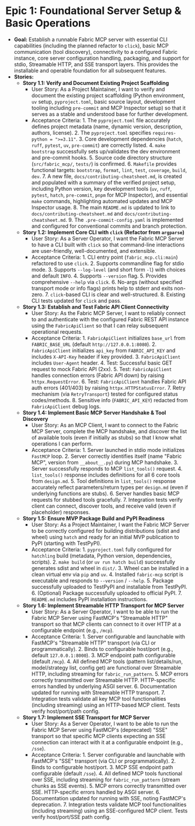 # Epic 1: Foundational Server Setup & Basic Operations

- **Goal:** Establish a runnable Fabric MCP server with essential CLI capabilities (including the planned refactor to `click`), basic MCP communication (tool discovery), connectivity to a configured Fabric instance, core server configuration handling, packaging, and support for stdio, Streamable HTTP, and SSE transport layers. This provides the installable and operable foundation for all subsequent features.
- **Stories:**
  - **Story 1.1: Verify and Document Existing Project Scaffolding**
    - User Story: As a Project Maintainer, I want to verify and document the existing project scaffolding (Python environment, `uv` setup, `pyproject.toml`, basic source layout, development tooling including `pre-commit` and MCP Inspector setup) so that it serves as a stable and understood base for further development.
    - Acceptance Criteria:
            1. The `pyproject.toml` file accurately defines project metadata (name, dynamic version, description, authors, license).
            2. The `pyproject.toml` specifies `requires-python = ">=3.11"`.
            3. Core development dependencies (`hatch`, `ruff`, `pytest`, `uv`, `pre-commit`) are correctly listed.
            4. `make bootstrap` successfully sets up/validates the dev environment and pre-commit hooks.
            5. Source code directory structure (`src/fabric_mcp/`, `tests/`) is confirmed.
            6. `Makefile` provides functional targets: `bootstrap`, `format`, `lint`, `test`, `coverage`, `build`, `dev`.
            7. A new file, `docs/contributing-cheatsheet.md`, is created and populated with a summary of the verified project setup, including Python version, key development tools (`uv`, `ruff`, `pytest`, `hatch`, `pre-commit`, `pnpm` for MCP Inspector), and essential `make` commands, highlighting automated updates and MCP Inspector usage.
            8. The main `README.md` is updated to link to `docs/contributing-cheatsheet.md` and `docs/contributing-cheatsheet.md`.
            9. The `.pre-commit-config.yaml` is implemented and configured for conventional commits and branch protection.
  - **Story 1.2: Implement Core CLI with `click` (Refactor from `argparse`)**
    - User Story: As a Server Operator, I want the Fabric MCP Server to have a CLI built with `click` so that command-line interactions are user-friendly, well-documented, and extensible.
    - Acceptance Criteria:
            1. CLI entry point (`fabric_mcp.cli:main`) refactored to use `click`.
            2. Supports commandline flag for stdio mode.
            3. Supports `--log-level` (and short form `-l`) with choices and default `INFO`.
            4. Supports `--version` flag.
            5. Provides comprehensive `--help` via `click`.
            6. No-args (without specified transport mode or info flags) prints help to stderr and exits non-zero.
            7. `click`-based CLI is clear and well-structured.
            8. Existing CLI tests updated for `click` and pass.
  - **Story 1.3: Establish and Test Fabric API Client Connectivity**
    - User Story: As the Fabric MCP Server, I want to reliably connect to and authenticate with the configured Fabric REST API instance using the `FabricApiClient` so that I can relay subsequent operational requests.
    - Acceptance Criteria:
            1. `FabricApiClient` initializes `base_url` from `FABRIC_BASE_URL` (default `http://127.0.0.1:8080`).
            2. `FabricApiClient` initializes `api_key` from `FABRIC_API_KEY` and includes `X-API-Key` header if key provided.
            3. `FabricApiClient` includes `User-Agent` header.
            4. Test: Successful basic GET request to mock Fabric API (2xx).
            5. Test: `FabricApiClient` handles connection errors (Fabric API down) by raising `httpx.RequestError`.
            6. Test: `FabricApiClient` handles Fabric API auth errors (401/403) by raising `httpx.HTTPStatusError`.
            7. Retry mechanism (via `RetryTransport`) tested for configured status codes/methods.
            8. Sensitive info (`FABRIC_API_KEY`) redacted from `FabricApiClient` debug logs.
  - **Story 1.4: Implement Basic MCP Server Handshake & Tool Discovery**
    - User Story: As an MCP Client, I want to connect to the Fabric MCP Server, complete the MCP handshake, and discover the list of available tools (even if initially as stubs) so that I know what operations I can perform.
    - Acceptance Criteria:
            1. Server launched in stdio mode initializes `FastMCP` loop.
            2. Server correctly identifies itself (name "Fabric MCP", version from `__about__.py`) during MCP handshake.
            3. Server successfully responds to MCP `list_tools()` request.
            4. `list_tools()` response includes definitions for all 6 core tools from `design.md`.
            5. Tool definitions in `list_tools()` response accurately reflect parameters/return types per `design.md` (even if underlying functions are stubs).
            6. Server handles basic MCP requests for stubbed tools gracefully.
            7. Integration tests verify client can connect, discover tools, and receive valid (even if placeholder) responses.
  - **Story 1.5: Ensure MVP Package Build and PyPI Readiness**
    - User Story: As a Project Maintainer, I want the Fabric MCP Server to be correctly configured for building distributions (sdist and wheel) using `hatch` and ready for an initial MVP publication to PyPI (starting with TestPyPI).
    - Acceptance Criteria:
            1. `pyproject.toml` fully configured for `hatchling` build (metadata, Python version, dependencies, scripts).
            2. `make build` (or `uv run hatch build`) successfully generates sdist and wheel in `dist/`.
            3. Wheel can be installed in a clean virtual env via `pip` and `uv`.
            4. Installed `fabric-mcp` script is executable and responds to `--version` / `--help`.
            5. Package successfully uploaded to TestPyPI and installable from TestPyPI.
            6. (Optional) Package successfully uploaded to official PyPI.
            7. `README.md` includes PyPI installation instructions.
  - **Story 1.6: Implement Streamable HTTP Transport for MCP Server**
    - User Story: As a Server Operator, I want to be able to run the Fabric MCP Server using FastMCP's "Streamable HTTP" transport so that MCP clients can connect to it over HTTP at a configurable endpoint (e.g., `/mcp`).
    - Acceptance Criteria:
            1. Server configurable and launchable with FastMCP's "Streamable HTTP" transport (via CLI or programmatically).
            2. Binds to configurable host/port (e.g., default `127.0.0.1:8000`).
            3. MCP endpoint path configurable (default `/mcp`).
            4. All defined MCP tools (pattern list/details/run, model/strategy list, config get) are functional over Streamable HTTP, including streaming for `fabric_run_pattern`.
            5. MCP errors correctly transmitted over Streamable HTTP. HTTP-specific errors handled by underlying ASGI server.
            6. Documentation updated for running with Streamable HTTP transport.
            7. Integration tests validate all key MCP tool functionalities (including streaming) using an HTTP-based MCP client. Tests verify host/port/path config.
  - **Story 1.7: Implement SSE Transport for MCP Server**
    - User Story: As a Server Operator, I want to be able to run the Fabric MCP Server using FastMCP's (deprecated) "SSE" transport so that specific MCP clients expecting an SSE connection can interact with it at a configurable endpoint (e.g., `/sse`).
    - Acceptance Criteria:
            1. Server configurable and launchable with FastMCP's "SSE" transport (via CLI or programmatically).
            2. Binds to configurable host/port.
            3. MCP SSE endpoint path configurable (default `/sse`).
            4. All defined MCP tools functional over SSE, including streaming for `fabric_run_pattern` (stream chunks as SSE events).
            5. MCP errors correctly transmitted over SSE. HTTP-specific errors handled by ASGI server.
            6. Documentation updated for running with SSE, noting FastMCP's deprecation.
            7. Integration tests validate MCP tool functionalities (including streaming) using an SSE-configured MCP client. Tests verify host/port/SSE path config.

